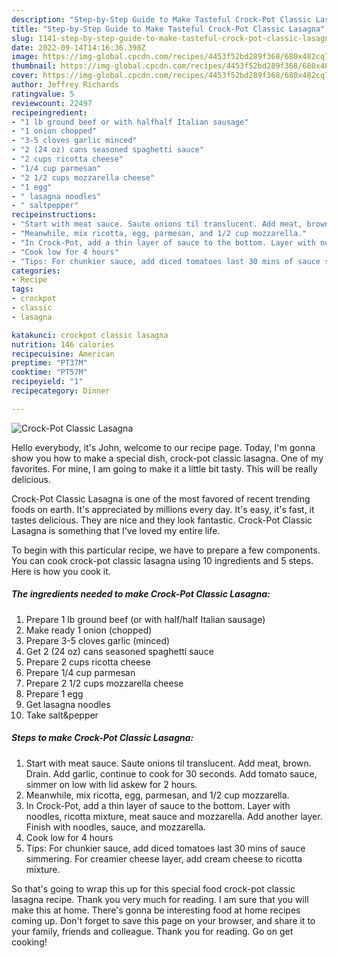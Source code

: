 ```yaml
---
description: "Step-by-Step Guide to Make Tasteful Crock-Pot Classic Lasagna"
title: "Step-by-Step Guide to Make Tasteful Crock-Pot Classic Lasagna"
slug: 1141-step-by-step-guide-to-make-tasteful-crock-pot-classic-lasagna
date: 2022-09-14T14:16:36.398Z
image: https://img-global.cpcdn.com/recipes/4453f52bd289f368/680x482cq70/crock-pot-classic-lasagna-recipe-main-photo.jpg
thumbnail: https://img-global.cpcdn.com/recipes/4453f52bd289f368/680x482cq70/crock-pot-classic-lasagna-recipe-main-photo.jpg
cover: https://img-global.cpcdn.com/recipes/4453f52bd289f368/680x482cq70/crock-pot-classic-lasagna-recipe-main-photo.jpg
author: Jeffrey Richards
ratingvalue: 5
reviewcount: 22497
recipeingredient:
- "1 lb ground beef or with halfhalf Italian sausage"
- "1 onion chopped"
- "3-5 cloves garlic minced"
- "2 (24 oz) cans seasoned spaghetti sauce"
- "2 cups ricotta cheese"
- "1/4 cup parmesan"
- "2 1/2 cups mozzarella cheese"
- "1 egg"
- " lasagna noodles"
- " saltpepper"
recipeinstructions:
- "Start with meat sauce. Saute onions til translucent. Add meat, brown. Drain. Add garlic, continue to cook for 30 seconds. Add tomato sauce, simmer on low with lid askew for 2 hours."
- "Meanwhile, mix ricotta, egg, parmesan, and 1/2 cup mozzarella."
- "In Crock-Pot, add a thin layer of sauce to the bottom. Layer with noodles, ricotta mixture, meat sauce and mozzarella. Add another layer. Finish with noodles, sauce, and mozzarella."
- "Cook low for 4 hours"
- "Tips: For chunkier sauce, add diced tomatoes last 30 mins of sauce simmering. For creamier cheese layer, add cream cheese to ricotta mixture."
categories:
- Recipe
tags:
- crockpot
- classic
- lasagna

katakunci: crockpot classic lasagna 
nutrition: 146 calories
recipecuisine: American
preptime: "PT37M"
cooktime: "PT57M"
recipeyield: "1"
recipecategory: Dinner

---
```



![Crock-Pot Classic Lasagna](https://img-global.cpcdn.com/recipes/4453f52bd289f368/680x482cq70/crock-pot-classic-lasagna-recipe-main-photo.jpg)

Hello everybody, it's John, welcome to our recipe page. Today, I'm gonna show you how to make a special dish, crock-pot classic lasagna. One of my favorites. For mine, I am going to make it a little bit tasty. This will be really delicious.

Crock-Pot Classic Lasagna is one of the most favored of recent trending foods on earth. It's appreciated by millions every day. It's easy, it's fast, it tastes delicious. They are nice and they look fantastic. Crock-Pot Classic Lasagna is something that I've loved my entire life.




To begin with this particular recipe, we have to prepare a few components. You can cook crock-pot classic lasagna using 10 ingredients and 5 steps. Here is how you cook it.

<!--inarticleads1-->

##### The ingredients needed to make Crock-Pot Classic Lasagna:

1. Prepare 1 lb ground beef (or with half/half Italian sausage)
1. Make ready 1 onion (chopped)
1. Prepare 3-5 cloves garlic (minced)
1. Get 2 (24 oz) cans seasoned spaghetti sauce
1. Prepare 2 cups ricotta cheese
1. Prepare 1/4 cup parmesan
1. Prepare 2 1/2 cups mozzarella cheese
1. Prepare 1 egg
1. Get  lasagna noodles
1. Take  salt&amp;pepper




<!--inarticleads2-->

##### Steps to make Crock-Pot Classic Lasagna:

1. Start with meat sauce. Saute onions til translucent. Add meat, brown. Drain. Add garlic, continue to cook for 30 seconds. Add tomato sauce, simmer on low with lid askew for 2 hours.
1. Meanwhile, mix ricotta, egg, parmesan, and 1/2 cup mozzarella.
1. In Crock-Pot, add a thin layer of sauce to the bottom. Layer with noodles, ricotta mixture, meat sauce and mozzarella. Add another layer. Finish with noodles, sauce, and mozzarella.
1. Cook low for 4 hours
1. Tips: For chunkier sauce, add diced tomatoes last 30 mins of sauce simmering. For creamier cheese layer, add cream cheese to ricotta mixture.




So that's going to wrap this up for this special food crock-pot classic lasagna recipe. Thank you very much for reading. I am sure that you will make this at home. There's gonna be interesting food at home recipes coming up. Don't forget to save this page on your browser, and share it to your family, friends and colleague. Thank you for reading. Go on get cooking!
